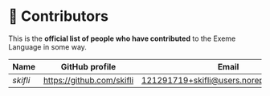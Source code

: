 <!-- Part of the Exeme Project, under the MIT license. See '/LICENSE' for license information. SPDX-License-Identifier: MIT License. -->

# 👤 Contributors

This is the **official list of people who have contributed** to the Exeme Language in some way.

<!-- Kindly keep the list sorted by appending your name to the end of the file, and aligning the columns of the table. -->

| Name     | GitHub profile              | Email                                       |
| -------- | --------------------------- | ------------------------------------------- |
| *skifli* | <https://github.com/skifli> | <121291719+skifli@users.noreply.github.com> |
